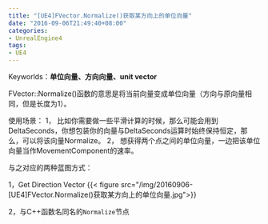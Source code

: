 ```yaml
---
title: "[UE4]FVector.Normalize()获取某方向上的单位向量"
date: "2016-09-06T21:49:40+08:00"
categories:
- UnrealEngine4
tags:
- UE4
---
```


Keyworlds：**单位向量、方向向量、unit vector**

FVector::Normalize()函数的意思是将当前向量变成单位向量（方向与原向量相同，但是长度为1）。

使用场景：
1，	比如你需要做一些平滑计算的时候，那么可能会用到DeltaSeconds，你想包装你的向量与DeltaSeconds运算时始终保持恒定，那么，可以将该向量Normalize。
2，	想获得两个点之间的单位向量，一边把该单位向量当作MovementComponent的速率。


与之对应的两种蓝图方式：

1，Get Direction Vector
{{< figure src="/img/20160906-[UE4]FVector.Normalize()获取某方向上的单位向量.jpg">}}  

2，与C++函数名同名的`Normalize`节点

